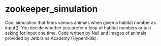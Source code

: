# zookeeper_simulation
Cool simulation that finds various animals when given a habitat number as input(). You decide whether you prefer a loop of habitat numbers or just asking for input one time. Code written by Neil and images of animals provided by Jetbrains Academy (Hyperskills).
